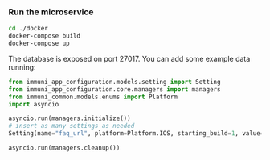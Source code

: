 ### Run the microservice

```bash
cd ./docker
docker-compose build
docker-compose up
```

The database is exposed on port 27017. You can add some example data running:
```python
from immuni_app_configuration.models.setting import Setting
from immuni_app_configuration.core.managers import managers
from immuni_common.models.enums import Platform
import asyncio

asyncio.run(managers.initialize())
# insert as many settings as needed
Setting(name="faq_url", platform=Platform.IOS, starting_build=1, value="https://faq.com").save()

asyncio.run(managers.cleanup())
```
